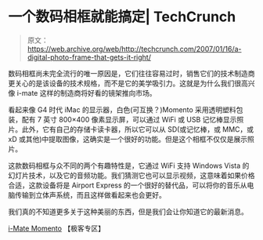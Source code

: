 # 一个数码相框就能搞定| TechCrunch

> 原文：<https://web.archive.org/web/http://techcrunch.com/2007/01/16/a-digital-photo-frame-that-gets-it-right/>

数码相框尚未完全流行的唯一原因是，它们往往容易过时，销售它们的技术制造商更关心的是该设备的技术规格，而不是它的美学吸引力。这就是为什么我们很高兴像 i-mate 这样的制造商将好看的镜架推向市场。

看起来像 G4 时代 iMac 的显示器，白色(可互换？)Momento 采用透明塑料包装，配有 7 英寸 800×400 像素显示屏，可以通过 WiFi 或 USB 记忆棒显示照片。此外，它有自己的存储卡读卡器，所以它可以从 SD(或记忆棒，或 MMC，或 xD 或其他)中提取图像，这确实是一个很好的功能。但是这个相框不仅仅是展示照片。

这款数码相框与众不同的两个有趣特性是，它通过 WiFi 支持 Windows Vista 的幻灯片技术，以及它的音频功能。我们猜测它也可以显示视频，这意味着如果价格合适，这款设备将是 Airport Express 的一个很好的替代品，可以将你的音乐从电脑传输到立体声系统，而且这样做看起来也会更好。

我们真的不知道更多关于这种美丽的东西，但是我们会让你知道它的最新消息。

[i-Mate Momento](https://web.archive.org/web/20150927231638/http://www.geekzone.co.nz/content.asp?contentid=6954) 【极客专区】